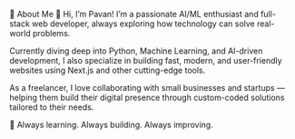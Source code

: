💫 About Me
👋 Hi, I’m Pavan!
I’m a passionate AI/ML enthusiast and full-stack web developer, always exploring how technology can solve real-world problems.

Currently diving deep into Python, Machine Learning, and AI-driven development, I also specialize in building fast, modern, and user-friendly websites using Next.js and other cutting-edge tools.

As a freelancer, I love collaborating with small businesses and startups — helping them build their digital presence through custom-coded solutions tailored to their needs.

🔧 Always learning. Always building. Always improving.
